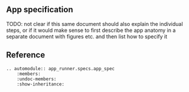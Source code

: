 ## App specification

TODO: not clear if this same document should also explain the individual steps, or if it would make sense to first
describe the app anatomy in a separate document with figures etc. and then list how to specify it

## Reference

```{eval-rst}
.. automodule:: app_runner.specs.app_spec
    :members:
    :undoc-members:
    :show-inheritance:
```
